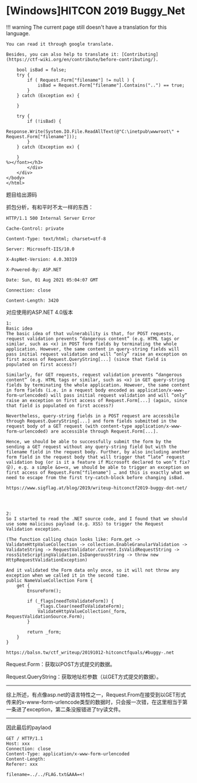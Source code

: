# [Windows]HITCON 2019 Buggy_Net
!!! warning
    The current page still doesn't have a translation for this language.

    You can read it through google translate.

    Besides, you can also help to translate it: [Contributing](https://ctf-wiki.org/en/contribute/before-contributing/). 



```
    bool isBad = false;
    try {
        if ( Request.Form["filename"] != null ) {
            isBad = Request.Form["filename"].Contains("..") == true;
        }
    } catch (Exception ex) {
        
    } 

    try {
        if (!isBad) {
            Response.Write(System.IO.File.ReadAllText(@"C:\inetpub\wwwroot\" + Request.Form["filename"]));
        }
    } catch (Exception ex) {

    }
%></font></h3>
        </div>
    </div>
</body>
</html>
```

题目给出源码

抓包分析，有和平时不太一样的东西：

```
HTTP/1.1 500 Internal Server Error

Cache-Control: private

Content-Type: text/html; charset=utf-8

Server: Microsoft-IIS/10.0

X-AspNet-Version: 4.0.30319

X-Powered-By: ASP.NET

Date: Sun, 01 Aug 2021 05:04:07 GMT

Connection: close

Content-Length: 3420
```

对应使用的ASP.NET 4.0版本

```
1:
Basic idea
The basic idea of that vulnerability is that, for POST requests, request validation prevents “dangerous content” (e.g. HTML tags or similar, such as <x) in POST form fields by terminating the whole application. However, the same content in query-string fields will pass initial request validation and will “only” raise an exception on first access of Request.QueryString[...] (since that field is populated on first access?)

Similarly, for GET requests, request validation prevents “dangerous content” (e.g. HTML tags or similar, such as <x) in GET query-string fields by terminating the whole application. However, the same content in form fields (i.e. in a request body encoded as application/x-www-form-urlencoded) will pass initial request validation and will “only” raise an exception on first access of Request.Form[...] (again, since that field is populated on first access?)

Nevertheless, query-string fields in a POST request are accessbile through Request.QueryString[...] and form fields submitted in the request body of a GET request (with content-type application/x-www-form-urlencoded) are accessible through Request.Form[...].

Hence, we should be able to successfully submit the form by the sending a GET request without any query-string field but with the filename field in the request body. Further, by also including another form field in the request body that will trigger that “late” request validation bug (or is it a feature if Microsoft declared to won’t fix? 😜), e.g. a simple &o=<x, we should be able to trigger an exception on first access of Request.Form["filename"] … and this is exactly what we need to escape from the first try-catch-block before changing isBad.

https://www.sigflag.at/blog/2019/writeup-hitconctf2019-buggy-dot-net/




2:
So I started to read the .NET source code, and I found that we should use some malicious payload (e.g. XSS) to trigger the Request Validation exception.

(The function calling chain looks like: Form.get -> ValidateHttpValueCollection -> collection.EnableGranularValidation -> ValidateString -> RequestValidator.Current.IsValidRequestString -> rossSiteScriptingValidation.IsDangerousString -> throw new HttpRequestValidationException)

And it validated the Form data only once, so it will not throw any exception when we called it in the second time.
public NameValueCollection Form {
    get {
        EnsureForm();

        if (_flags[needToValidateForm]) {
            _flags.Clear(needToValidateForm);
            ValidateHttpValueCollection(_form, RequestValidationSource.Form);
        }

        return _form;
    }
}

https://balsn.tw/ctf_writeup/20191012-hitconctfquals/#buggy-.net
```

Request.Form：获取以POST方式提交的数据。

Request.QueryString：获取地址栏参数（以GET方式提交的数据）。

----------------------------------------------------------------------------------------------------------------------------------------------------------------------------------------------------------------------------

综上所述，有点像asp.net的语言特性之一，Request.From在接受到以GET形式传来的x-www-form-urlencode类型的数据时，只会报一次错，在这里相当于第一条进了exception，第二条没报错进了try读文件。

----------------------------------------------------------------------------------------------------------------------------------------------------------------------------------------------------------------------------

因此最后的paylaod

```
GET / HTTP/1.1
Host: xxx
Connection: close
Content-Type: application/x-www-form-urlencoded
Content-Length: 
Referer: xxx

filename=../../FLAG.txt&AAA=<!
```
